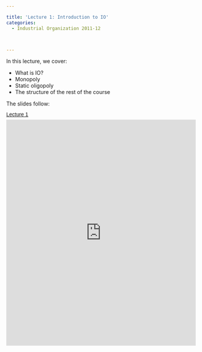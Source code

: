 ```yaml
---

title: 'Lecture 1: Introduction to IO'
categories:
  - Industrial Organization 2011-12



---
```

In this lecture, we cover:<br /><ul><li>What is IO?</li><li>Monopoly</li><li>Static oligopoly</li><li>The structure of the rest of the course</li></ul>The slides follow:<br /><a title="View Lecture 1 on Scribd" href="https://www.scribd.com/doc/67599097/Lecture-1" style="margin: 12px auto 6px auto; font-family: Helvetica,Arial,Sans-serif; font-style: normal; font-variant: normal; font-weight: normal; font-size: 14px; line-height: normal; font-size-adjust: none; font-stretch: normal; -x-system-font: none; display: block; text-decoration: underline;">Lecture 1</a><iframe src="https://www.scribd.com/embeds/67599097/content?start_page=1&view_mode=slideshow&access_key=key-27lul3l92hkrfjvjejpg" data-auto-height="true" data-aspect-ratio="1.33333333333333" scrolling="no" width="100%" height="600" frameborder="0"></iframe>
